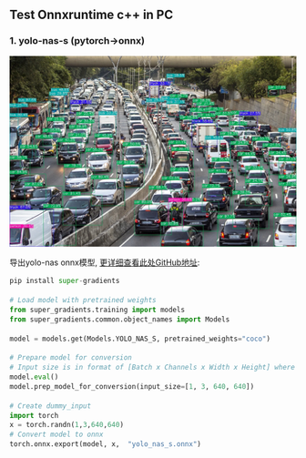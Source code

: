 ## Test Onnxruntime c++ in PC

### 1. yolo-nas-s (pytorch->onnx)

![traffic](/data/images/traffic_road_yolo-nas-s.jpg)

导出yolo-nas onnx模型, [更详细查看此处GitHub地址](https://github.com/Deci-AI/super-gradients):
```python
pip install super-gradients

# Load model with pretrained weights
from super_gradients.training import models
from super_gradients.common.object_names import Models

model = models.get(Models.YOLO_NAS_S, pretrained_weights="coco")

# Prepare model for conversion
# Input size is in format of [Batch x Channels x Width x Height] where 640 is the standard COCO dataset dimensions
model.eval()
model.prep_model_for_conversion(input_size=[1, 3, 640, 640])

# Create dummy_input
import torch
x = torch.randn(1,3,640,640)
# Convert model to onnx
torch.onnx.export(model, x,  "yolo_nas_s.onnx")
```
